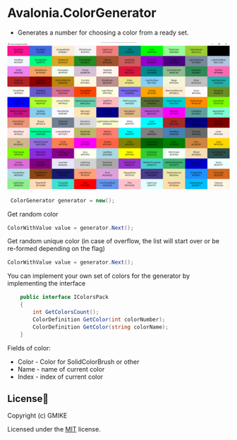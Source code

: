# Avalonia.ColorGenerator
 - Generates a number for choosing a color from a ready set.

![](https://github.com/RomanSoloweow/Avalonia.ColorGenerator/blob/master/Example.png)

```C#
 ColorGenerator generator = new();
```
Get random color
```C#
ColorWithValue value = generator.Next();
```
Get random unique color (in case of overflow, the list will start over or be re-formed depending on the flag)
```C#
ColorWithValue value = generator.Next();
```
You can implement your own set of colors for the generator by implementing the interface
```C#
    public interface IColorsPack
    {
        int GetColorsCount();
        ColorDefinition GetColor(int colorNumber);
        ColorDefinition GetColor(string colorName);
    }
```

Fields of color:

- Color - Color for SolidColorBrush or other
- Name - name of current color
- Index - index of current color


## License📑

Copyright (c) GMIKE

Licensed under the [MIT](LICENSE) license.

